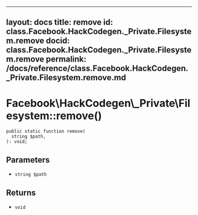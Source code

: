 
***

layout: docs
title: remove
id: class.Facebook.HackCodegen._Private.Filesystem.remove
docid: class.Facebook.HackCodegen._Private.Filesystem.remove
permalink: /docs/reference/class.Facebook.HackCodegen._Private.Filesystem.remove.md
---







# Facebook\\HackCodegen\\_Private\\Filesystem::remove()




``` Hack
public static function remove(
  string $path,
): void;
```




## Parameters




+ ` string $path `




## Returns




* ` void `
